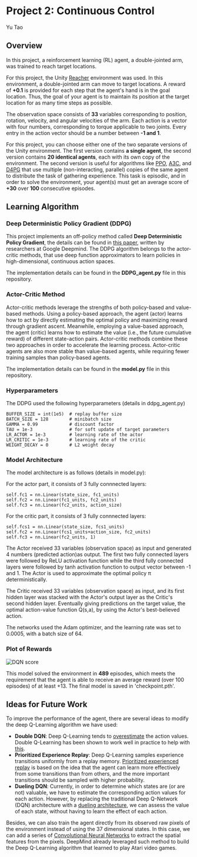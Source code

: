 # Project 2: Continuous Control
Yu Tao

## Overview

In this project, a reinforcement learning (RL) agent, a double-jointed arm, was trained to reach target locations.

For this project, the Unity [Reacher](https://github.com/Unity-Technologies/ml-agents/blob/master/docs/Learning-Environment-Examples.md#reacher) environment was used. In this environment, a double-jointed arm can move to target locations. A reward of **+0.1** is provided for each step that the agent's hand is in the goal location. Thus, the goal of your agent is to maintain its position at the target location for as many time steps as possible.

The observation space consists of **33** variables corresponding to position, rotation, velocity, and angular velocities of the arm. Each action is a vector with four numbers, corresponding to torque applicable to two joints. Every entry in the action vector should be a number between **-1 and 1**.

For this project, you can choose either one of the two separate versions of the Unity environment. The first version contains **a single agent**, the second version contains **20 identical agents**, each with its own copy of the environment. The second version is useful for algorithms like [PPO](https://arxiv.org/pdf/1707.06347.pdf), [A3C](https://arxiv.org/pdf/1602.01783.pdf), and [D4PG](https://openreview.net/pdf?id=SyZipzbCb) that use multiple (non-interacting, parallel) copies of the same agent to distribute the task of gathering experience. This task is episodic, and in order to solve the environment, your agent(s) must get an average score of **+30** over **100** consecutive episodes.

## Learning Algorithm

### Deep Deterministic Policy Gradient (DDPG)
This project implements an off-policy method called **Deep Deterministic Policy Gradient**, the details can be found in [this paper](https://arxiv.org/pdf/1509.02971.pdf), written by researchers at Google Deepmind. The DDPG algorithm belongs to the actor-critic methods, that use deep function approximators to learn policies in high-dimensional, continuous action spaces.

The implementation details can be found in the **DDPG_agent.py** file in this repository.

### Actor-Critic Method
Actor-critic methods leverage the strengths of both policy-based and value-based methods. Using a policy-based approach, the agent (actor) learns how to act by directly estimating the optimal policy and maximizing reward through gradient ascent. Meanwhile, employing a value-based approach, the agent (critic) learns how to estimate the value (i.e., the future cumulative reward) of different state-action pairs. Actor-critic methods combine these two approaches in order to accelerate the learning process. Actor-critic agents are also more stable than value-based agents, while requiring fewer training samples than policy-based agents.

The implementation details can be found in the **model.py** file in this repository.

### Hyperparameters

The DDPG used the following hyperparameters (details in ddpg_agent.py)

```
BUFFER_SIZE = int(1e5)  # replay buffer size
BATCH_SIZE = 128        # minibatch size
GAMMA = 0.99            # discount factor
TAU = 1e-3              # for soft update of target parameters
LR_ACTOR = 1e-3         # learning rate of the actor 
LR_CRITIC = 1e-3        # learning rate of the critic
WEIGHT_DECAY = 0        # L2 weight decay
```

### Model Architecture

The model architecture is as follows (details in model.py):

For the actor part, it consists of 3 fully connnected layers:
```
self.fc1 = nn.Linear(state_size, fc1_units)
self.fc2 = nn.Linear(fc1_units, fc2_units)
self.fc3 = nn.Linear(fc2_units, action_size)
```

For the critic part, it consists of 3 fully connnected layers:
```
self.fcs1 = nn.Linear(state_size, fcs1_units)
self.fc2 = nn.Linear(fcs1_units+action_size, fc2_units)
self.fc3 = nn.Linear(fc2_units, 1)
```

The Actor received 33 variables (observation space) as input and generated 4 numbers (predicted action)as output. The first two fully connected layers were followed by ReLU activation function while the third fully connected layers were followed by tanh activation function to output vector between -1 and 1. The Actor is used to approximate the optimal policy π deterministically.

The Critic received 33 variables (observation space) as input, and its first hidden layer was stacked with the Actor's output layer as the Critic's second hidden layer. Eventually giving predictions on the target value, the optimal action-value function Q(s,a), by using the Actor's best-believed action.

The networks used the Adam optimizer, and the learning rate was set to 0.0005, with a batch size of 64.


### Plot of Rewards

![DQN score](./images/Score.png)

This model solved the environment in **489** episodes, which meets the requirement that the agent is able to receive an average reward (over 100 episodes) of at least +13. The final model is saved in 'checkpoint.pth'.

## Ideas for Future Work

To improve the performance of the agent, there are several ideas to modify the deep Q-Learning algorithm we have used:
-	**Double DQN**: Deep Q-Learning tends to [overestimate](https://www.ri.cmu.edu/pub_files/pub1/thrun_sebastian_1993_1/thrun_sebastian_1993_1.pdf) the action values. Double Q-Learning has been shown to work well in practice to help with [this](https://arxiv.org/abs/1509.06461).
-	**Prioritized Experience Replay**: Deep Q-Learning samples experience transitions uniformly from a replay memory. [Prioritized experienced replay](https://arxiv.org/abs/1511.05952) is based on the idea that the agent can learn more effectively from some transitions than from others, and the more important transitions should be sampled with higher probability.
-	**Dueling DQN**: Currently, in order to determine which states are (or are not) valuable, we have to estimate the corresponding action values for each action. However, by replacing the traditional Deep Q-Network (DQN) architecture with a [dueling architecture](https://arxiv.org/abs/1511.06581), we can assess the value of each state, without having to learn the effect of each action.

Besides, we can also train the agent directly from its observed raw pixels of the environment instead of using the 37 dimensional states. In this case, we can add a series of [Convolutional Neural Networks](https://en.wikipedia.org/wiki/Convolutional_neural_network) to extract the spatial features from the pixels. DeepMind already leveraged such method to build the Deep Q-Learning algorithm that learned to play Atari video games.
